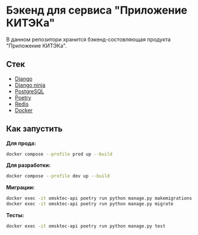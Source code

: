 # Бэкенд для сервиса "Приложение КИТЭКа"

В данном репозитори хранится бэкенд-состовляющая продукта "Приложение КИТЭКа".

## Стек

- [Django](https://www.djangoproject.com/)
- [Django ninja](https://django-ninja.dev/)
- [PostgreSQL](https://www.postgresql.org/)
- [Poetry](https://python-poetry.org/)
- [Redis](https://redis.io/)
- [Docker](https://www.docker.com/)


## Как запустить

**Для прода:**
```bash
docker compose --profile prod up --build
```

**Для разработки:**
```bash
docker compose --profile dev up --build
```

**Миграции:**
```bash
docker exec -it omsktec-api poetry run python manage.py makemigrations
docker exec -it omsktec-api poetry run python manage.py migrate
```

**Тесты:**
```bash
docker exec -it omsktec-api poetry run python manage.py test
```
